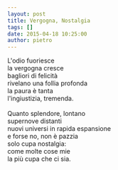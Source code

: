 ```yaml
---
layout: post
title: Vergogna, Nostalgia
tags: []
date: 2015-04-18 10:25:00
author: pietro
---
```

L'odio fuoriesce<br/>la vergogna cresce<br/>bagliori di felicità<br/>rivelano una follia profonda<br/>la paura è tanta<br/>l'ingiustizia, tremenda.<br/><br/>Quanto splendore, lontano<br/>supernove distanti<br/>nuovi universi in rapida espansione<br/>e forse no, non è pazzia<br/>solo cupa nostalgia:<br/>come molte cose mie<br/>la più cupa che ci sia.
